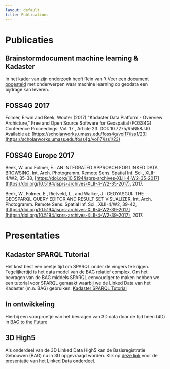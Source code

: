 ```yaml
---
layout: default
title: Publications
---
```


# Publicaties

## Brainstormdocument machine learning & Kadaster
In het kader van zijn onderzoek heeft Rein van 't Veer [een document opgesteld](https://docs.google.com/document/d/1Xrkex00xoTTP7IgxIbvnFFUruDSV0_IaTDAPxtwazdE/edit?usp=sharing) met onderwerpen waar machine learning op geodata een bijdrage kan leveren. 

## FOSS4G 2017
Folmer, Erwin and Beek, Wouter (2017) "Kadaster Data Platform - Overview Archicture," Free and Open Source Software for Geospatial (FOSS4G) Conference Proceedings: Vol. 17 , Article 23. 
DOI: 10.7275/R5N58JJ0 
Available at: [https://scholarworks.umass.edu/foss4g/vol17/iss1/23](https://scholarworks.umass.edu/foss4g/vol17/iss1/23)

## FOSS4G Europe 2017
Beek, W. and Folmer, E.: AN INTEGRATED APPROACH FOR LINKED DATA BROWSING, Int. Arch. Photogramm. Remote Sens. Spatial Inf. Sci., XLII-4/W2, 35-38, [https://doi.org/10.5194/isprs-archives-XLII-4-W2-35-2017](https://doi.org/10.5194/isprs-archives-XLII-4-W2-35-2017), 2017. 

Beek, W., Folmer, E., Rietveld, L., and Walker, J.: GEOYASGUI: THE GEOSPARQL QUERY EDITOR AND RESULT SET VISUALIZER, Int. Arch. Photogramm. Remote Sens. Spatial Inf. Sci., XLII-4/W2, 39-42, [https://doi.org/10.5194/isprs-archives-XLII-4-W2-39-2017](https://doi.org/10.5194/isprs-archives-XLII-4-W2-39-2017), 2017. 

# Presentaties

## Kadaster SPARQL Tutorial

Het kost best een beetje tijd om SPARQL onder de vingers te krijgen.
Tegelijkertijd is het data model van de BAG relatief complex.  Om het
bevragen van de BAG middels SPARQL eenvoudiger te maken hebben we een
tutorial voor SPARQL gemaakt waarbij we de Linked Data van het
Kadaster (m.n. BAG) gebruiken: [Kadaster SPARQL
Tutorial](../presentations/Kadaster-SPARQL-Tutorial.html)

## In ontwikkeling

Hierbij een voorproefje van het bevragen van 3D data door de tijd heen
(4D) in [BAG to the Future](BAG-to-the-Future.html)

## 3D High5

Als onderdeel van de 3D Linked Data High5 kan de Basisregistratie
Gebouwen (BAG) nu in 3D opgevraagd worden.  Klik op [deze
link](3D-High5.html) voor de presentatie
van het Linked Data onderdeel.
